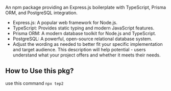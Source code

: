 An npm package providing an Express.js boilerplate with TypeScript, Prisma ORM, and PostgreSQL integration.

- Express.js: A popular web framework for Node.js.
- TypeScript: Provides static typing and modern JavaScript features.
- Prisma ORM: A modern database toolkit for Node.js and TypeScript.
- PostgreSQL: A powerful, open-source relational database system.
- Adjust the wording as needed to better fit your specific implementation and target audience. This description will help potential - users understand what your project offers and whether it meets their needs.

## How to Use this pkg?

use this command `npx tep2`
